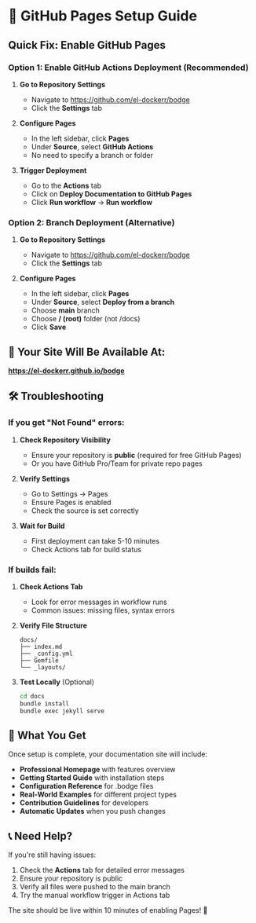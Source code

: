 # 🔧 GitHub Pages Setup Guide

## Quick Fix: Enable GitHub Pages

### Option 1: Enable GitHub Actions Deployment (Recommended)

1. **Go to Repository Settings**
   - Navigate to https://github.com/el-dockerr/bodge
   - Click the **Settings** tab

2. **Configure Pages**
   - In the left sidebar, click **Pages**
   - Under **Source**, select **GitHub Actions**
   - No need to specify a branch or folder

3. **Trigger Deployment**
   - Go to the **Actions** tab
   - Click on **Deploy Documentation to GitHub Pages**
   - Click **Run workflow** → **Run workflow**

### Option 2: Branch Deployment (Alternative)

1. **Go to Repository Settings**
   - Navigate to https://github.com/el-dockerr/bodge
   - Click the **Settings** tab

2. **Configure Pages**
   - In the left sidebar, click **Pages**
   - Under **Source**, select **Deploy from a branch**
   - Choose **main** branch
   - Choose **/ (root)** folder (not /docs)
   - Click **Save**

## 🚀 Your Site Will Be Available At:
**https://el-dockerr.github.io/bodge**

## 🛠️ Troubleshooting

### If you get "Not Found" errors:

1. **Check Repository Visibility**
   - Ensure your repository is **public** (required for free GitHub Pages)
   - Or you have GitHub Pro/Team for private repo pages

2. **Verify Settings**
   - Go to Settings → Pages
   - Ensure Pages is enabled
   - Check the source is set correctly

3. **Wait for Build**
   - First deployment can take 5-10 minutes
   - Check Actions tab for build status

### If builds fail:

1. **Check Actions Tab**
   - Look for error messages in workflow runs
   - Common issues: missing files, syntax errors

2. **Verify File Structure**
   ```
   docs/
   ├── index.md
   ├── _config.yml
   ├── Gemfile
   └── _layouts/
   ```

3. **Test Locally** (Optional)
   ```bash
   cd docs
   bundle install
   bundle exec jekyll serve
   ```

## 🎯 What You Get

Once setup is complete, your documentation site will include:

- **Professional Homepage** with features overview
- **Getting Started Guide** with installation steps
- **Configuration Reference** for .bodge files
- **Real-World Examples** for different project types
- **Contribution Guidelines** for developers
- **Automatic Updates** when you push changes

## 📞 Need Help?

If you're still having issues:

1. Check the **Actions** tab for detailed error messages
2. Ensure your repository is public
3. Verify all files were pushed to the main branch
4. Try the manual workflow trigger in Actions tab

The site should be live within 10 minutes of enabling Pages! 🎉